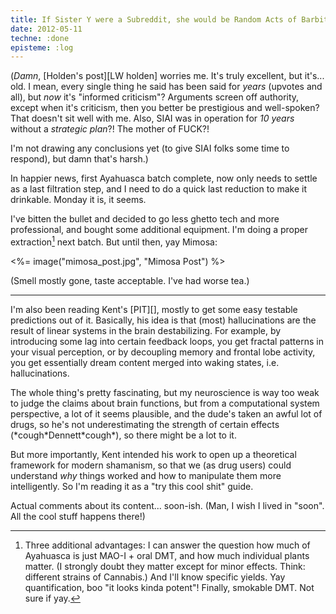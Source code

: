 ```yaml
---
title: If Sister Y were a Subreddit, she would be Random Acts of Barbiturates
date: 2012-05-11
techne: :done
episteme: :log
---
```


(*Damn*, [Holden's post][LW holden] worries me. It's truly excellent, but it's... old. I mean, every single thing he said has been said for *years* (upvotes and all), but *now* it's "informed criticism"? Arguments screen off authority, except when it's criticism, then you better be prestigious and well-spoken? That doesn't sit well with me. Also, SIAI was in operation for *10 years* without a *strategic plan*?! The mother of FUCK?!

I'm not drawing any conclusions yet (to give SIAI folks some time to respond), but damn that's harsh.)

In happier news, first Ayahuasca batch complete, now only needs to settle as a last filtration step, and I need to do a quick last reduction to make it drinkable. Monday it is, it seems.

I've bitten the bullet and decided to go less ghetto tech and more professional, and bought some additional equipment. I'm doing a proper extraction[^answer] next batch. But until then, yay Mimosa:

[^answer]: Three additional advantages: I can answer the question how much of Ayahuasca is just MAO-I + oral DMT, and how much individual plants matter. (I strongly doubt they matter except for minor effects. Think: different strains of Cannabis.) And I'll know specific yields. Yay quantification, boo "it looks kinda potent"! Finally, smokable DMT. Not sure if yay.

<%= image("mimosa_post.jpg", "Mimosa Post") %>

(Smell mostly gone, taste acceptable. I've had worse tea.)

---

I'm also been reading Kent's [PIT][], mostly to get some easy testable predictions out of it. Basically, his idea is that (most) hallucinations are the result of linear systems in the brain destabilizing. For example, by introducing some lag into certain feedback loops, you get fractal patterns in your visual perception, or by decoupling memory and frontal lobe activity, you get essentially dream content merged into waking states, i.e. hallucinations.

The whole thing's pretty fascinating, but my neuroscience is way too weak to judge the claims about brain functions, but from a computational system perspective, a lot of it seems plausible, and the dude's taken an awful lot of drugs, so he's not underestimating the strength of certain effects (\*cough\*Dennett\*cough\*), so there might be a lot to it.

But more importantly, Kent intended his work to open up a theoretical framework for modern shamanism, so that we (as drug users) could understand *why* things worked and how to manipulate them more intelligently. So I'm reading it as a "try this cool shit" guide.

Actual comments about its content... soon-ish. (Man, I wish I lived in "soon". All the cool stuff happens there!)
